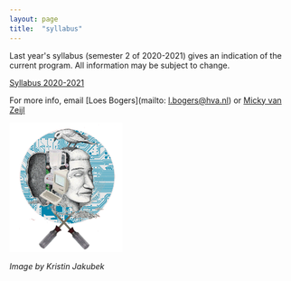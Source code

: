 ```yaml
---
layout: page
title:  "syllabus"
---
```



Last year's syllabus (semester 2 of 2020-2021) gives an indication of the current program. All information may be subject to change. 

[Syllabus 2020-2021](./assets/Syllabus_MinorMakersLAB_2021)

For more info, email [Loes Bogers](mailto: l.bogers@hva.nl) or [Micky van Zeijl](m.van.zeijl@hva.nl)

<img src= "./assets/electronics.gif" alt="visual" width="200"/>

*Image by Kristin Jakubek*
